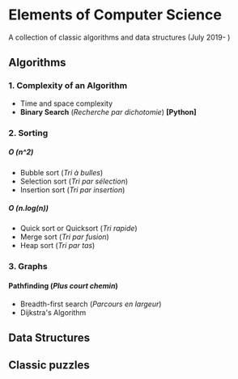 # Elements of Computer Science

A collection of classic algorithms and data structures (July 2019- )

## Algorithms

### 1. Complexity of an Algorithm

- Time and space complexity
- **Binary Search** (_Recherche par dichotomie_) **[Python]**

### 2. Sorting

##### O (_n_^2)

- Bubble sort (_Tri à bulles_)
- Selection sort (_Tri par sélection_)
- Insertion sort (_Tri par insertion_)

##### O (_n_.log(_n_))

- Quick sort or Quicksort (_Tri rapide_)
- Merge sort (_Tri par fusion_)
- Heap sort (_Tri par tas_)

### 3. Graphs

#### Pathfinding (_Plus court chemin_)

- Breadth-first search (_Parcours en largeur_)
- Dijkstra's Algorithm

## Data Structures

## Classic puzzles
